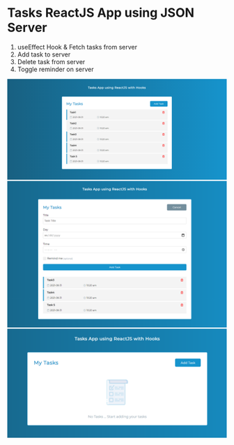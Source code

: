 # Tasks ReactJS App using JSON Server 
1. useEffect Hook & Fetch tasks from server
2. Add task to server
3. Delete task from server
4. Toggle reminder on server

![TasksAppReact](https://raw.githubusercontent.com/AnnSaid/tasks-reactjs-app/main/AppScreens/screenshot1.PNG)
![TasksAppReact2](https://github.com/AnnSaid/tasks-reactjs-app/blob/main/AppScreens/screenshot2.png)
![TasksAppReact3](https://raw.githubusercontent.com/AnnSaid/tasks-reactjs-app/main/AppScreens/screenshot3.PNG)
